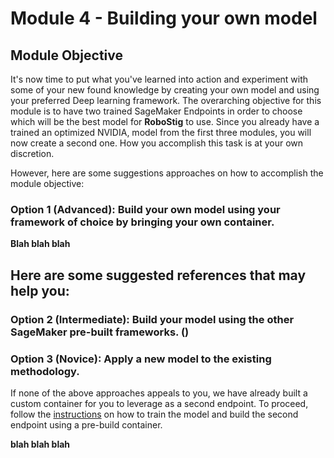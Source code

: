 # Module 4 - Building your own model
## Module Objective
It's now time to put what you've learned into action and experiment with some of your new found knowledge by creating your own model and using your preferred Deep learning framework. The overarching objective for this module is to have two trained SageMaker Endpoints in order to choose which will be the best model for __RoboStig__ to use. Since you already have a trained an optimized NVIDIA, model from the first three modules, you will now create a second one. How you accomplish this task is at your own discretion.

However, here are some suggestions approaches on how to accomplish the module objective:

### Option 1 (Advanced): Build your own model using your framework of choice by bringing your own container.

__Blah blah blah__
<!--Explain the following:
1. Why are we doing this -> flexibility of SageMaker to support framework of preference (Keras and Tensorflow) <- might want to also mention that at the time of writing, Keras support MXNet as a backend.
2. Show that it's based on the [SageMaker Examples](https://github.com/awslabs/amazon-sagemaker-examples/tree/master/hyperparameter_tuning/keras_bring_your_own) as well as [this](https://github.com/awslabs/amazon-sagemaker-examples/tree/master/advanced_functionality/scikit_bring_your_own) and [Julien Simon](https://medium.com/datreeio/training-with-keras-mxnet-on-amazon-sagemaker-43a34bd668ca).
3. Talk about some different methods for preprocessing and color formats.-->

Here are some suggested references that may help you:
-  

### Option 2 (Intermediate): Build your model using the other SageMaker pre-built frameworks. ()

### Option 3 (Novice): Apply a new model to the existing methodology.

If none of the above approaches appeals to you, we have already built a custom container for you to leverage as a second endpoint. To proceed, follow the [instructions](./SageMakerBYOC.ipynb) on how to train the model and build the second endpoint using a pre-build container.


__blah blah blah__

<!--Talk about the benefits of local testing since there is no build in Conda environment for Keras (at time of writing) as well as not wasting resources for training on AWS <- need to rethink this due to GPU performance considerations on local notebook instance.-->
